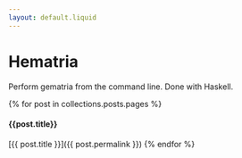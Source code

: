 ```yaml
---
layout: default.liquid
---
```

# Hematria

Perform gematria from the command line. Done with Haskell.

{% for post in collections.posts.pages %}
#### {{post.title}}

[{{ post.title }}]({{ post.permalink }})
{% endfor %}
